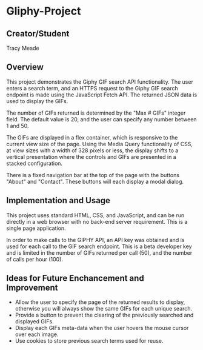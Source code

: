 # Gliphy-Project

## Creator/Student

Tracy Meade

## Overview

This project demonstrates the Giphy GIF search API functionality. The user enters a search term, and an HTTPS request to the Giphy GIF search endpoint is made using the JavaScript Fetch API. The returned JSON data is used to display the GIFs.

The number of GIFs returned is determined by the "Max # GIFs" integer field. The default value is 20, and the user can specify any number between 1 and 50.

The GIFs are displayed in a flex container, which is responsive to the current view size of the page. Using the Media Query functionality of CSS, at view sizes with a width of 328 pixels or less, the display shifts to a vertical presentation where the controls and GIFs are presented in a stacked configuration.

There is a fixed navigation bar at the top of the page with the buttons "About" and "Contact". These buttons will each display a modal dialog.

## Implementation and Usage

This project uses standard HTML, CSS, and JavaScript, and can be run directly in a web browser with no back-end server requirement. This is a single page application.

In order to make calls to the GIPHY API, an API key was obtained and is used for each call to the GIF search endpoint. This is a beta developer key and is limited in the number of GIFs returned per call (50), and the number of calls per hour (100).

## Ideas for Future Enchancement and Improvement

- Allow the user to specify the page of the returned results to display, otherwise you will always show the same GIFs for each unique search.
- Provide a button to prevent the clearing of the previously searched and displayed GIFs.
- Display each GIFs meta-data when the user hovers the mouse cursor over each image.
- Use cookies to store previous search terms used for reuse.
